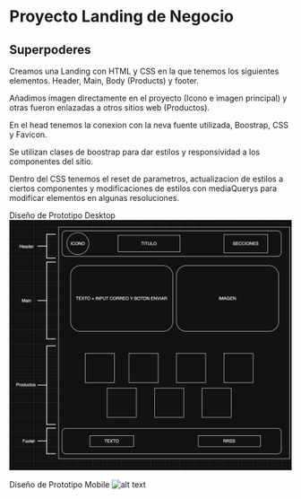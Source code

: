 
# Proyecto Landing de Negocio
## Superpoderes

Creamos una Landing con HTML y CSS en la que tenemos los siguientes elementos.
Header, Main, Body (Products) y footer.

Añadimos imagen directamente en el proyecto (Icono e imagen principal) y otras fueron enlazadas a otros sitios web (Productos).

En el head tenemos la conexion con la neva fuente utilizada, Boostrap, CSS y Favicon.

Se utilizan clases de boostrap para dar estilos y responsividad a los componentes del sitio.

Dentro del CSS tenemos el reset de parametros, actualizacion de estilos a ciertos componentes y modificaciones de estilos con mediaQuerys para modificar elementos en algunas resoluciones.



Diseño de Prototipo Desktop
![alt text](./assets/img/Desktop.png)

Diseño de Prototipo Mobile
![alt text](../Proyecto3/assets/img/Mobile.png)
